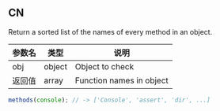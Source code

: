 ## CN

Return a sorted list of the names of every method in an object.

|参数名|类型|说明|
|-----|----|---|
|obj   |object|Object to check         |
|返回值|array |Function names in object|

```javascript
methods(console); // -> ['Console', 'assert', 'dir', ...]
```
